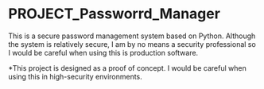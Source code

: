 # PROJECT_Passworrd_Manager

This is a secure password management system based on Python. Although the system is relatively secure, I am by no means a security professional so I would be careful when using this is production software.

*This project is designed as a proof of concept. I would be careful when using this in high-security environments.
